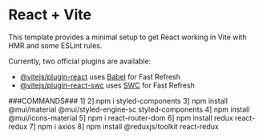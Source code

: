 # React + Vite

This template provides a minimal setup to get React working in Vite with HMR and some ESLint rules.

Currently, two official plugins are available:

- [@vitejs/plugin-react](https://github.com/vitejs/vite-plugin-react/blob/main/packages/plugin-react/README.md) uses [Babel](https://babeljs.io/) for Fast Refresh
- [@vitejs/plugin-react-swc](https://github.com/vitejs/vite-plugin-react-swc) uses [SWC](https://swc.rs/) for Fast Refresh

###COMMANDS###
1]
2] npm i styled-components
3] npm install @mui/material @mui/styled-engine-sc styled-components
4] npm install @mui/icons-material
5] npm i react-router-dom
6] npm install redux react-redux
7] npm i axios
8] npm install @reduxjs/toolkit react-redux
